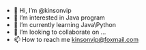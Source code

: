 - 👋 Hi, I’m @kinsonvip
- 👀 I’m interested in Java program
- 🌱 I’m currently learning Java\Python
- 💞️ I’m looking to collaborate on ...
- 📫 How to reach me kinsonvip@foxmail.com

<!---
kinsonvip/kinsonvip is a ✨ special ✨ repository because its `README.md` (this file) appears on your GitHub profile.
You can click the Preview link to take a look at your changes.
--->
